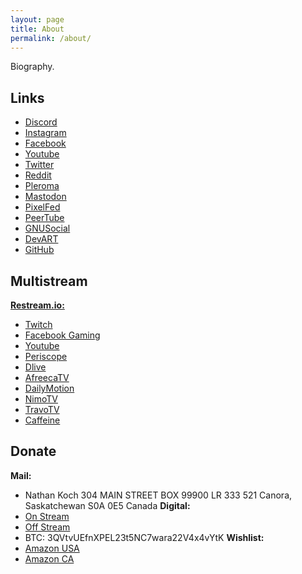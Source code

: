 ```yaml
---
layout: page
title: About
permalink: /about/
---
```


Biography.

## Links
- [Discord](https://discord.gg/HzEJWy52sF)
- [Instagram](https://instagram.com/blackvslight/)
- [Facebook](https://www.facebook.com/blackvslight/)
- [Youtube](https://www.youtube.com/channel/UCXnHRyz5zdX2uS0G_0g1U0g)
- [Twitter](https://www.twitter.com/blackvslight/)
- [Reddit](https://www.reddit.com/user/blackvslight)
- [Pleroma](https://blob.cat/blackvslight)
- [Mastodon](https://mstdn.social/invite/AxZLzmDK)
- [PixelFed](https://pixelfed.blob.cat/blackvslight)
- [PeerTube](https://open.tube/video-channels/blackvslightvideo/videos)
- [GNUSocial](https://gnusocial.net/blackvslight)
- [DevART](https://www.deviantart.com/blackvslight)
- [GitHub](https://github.com/blackvslight)

## Multistream
**[Restream.io:](https://restream.io/join/vE0JV)**
- [Twitch](https://www.twitch.tv/blackvslight)
- [Facebook Gaming](https://www.facebook.com/blackvslight)
- [Youtube](https://www.youtube.com/channel/UCXnHRyz5zdX2uS0G_0g1U0g)
- [Periscope](https://www.periscope.tv/blackvslight)
- [Dlive](https://dlive.tv/blackvslight)
- [AfreecaTV](https://bj.afreecatv.com/blackvslight)
- [DailyMotion]()
- [NimoTV](https://www.nimo.tv/live/1885574055)
- [TravoTV](https://trovo.live/blackvslight)
- [Caffeine](https://www.caffeine.tv/blackvslight)

## Donate
**Mail:**
- Nathan Koch
304 MAIN STREET
BOX 99900 LR 333 521
Canora, Saskatchewan S0A 0E5
Canada
**Digital:**
- [On Stream](https://streamlabs.com/blackvslight/tip)
- [Off Stream](https://www.paypal.me/signalsout)
- BTC: 3QVtvUEfnXPEL23t5NC7wara22V4x4vYtK
**Wishlist:**
- [Amazon USA](https://www.amazon.com/hz/wishlist/ls/3MCQCQ5U2MMTD?ref_=wl_share)
- [Amazon CA](https://www.amazon.ca/hz/wishlist/ls/31TU0OV4ZPOP1)

